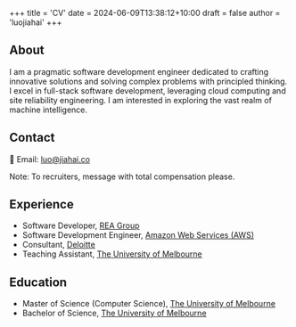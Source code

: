 +++
title = 'CV'
date = 2024-06-09T13:38:12+10:00
draft = false
author = 'luojiahai'
+++

## About

I am a pragmatic software development engineer dedicated to crafting innovative solutions and solving complex problems
with principled thinking. I excel in full-stack software development, leveraging cloud computing and site reliability
engineering. I am interested in exploring the vast realm of machine intelligence.

## Contact

📧 Email: luo@jiahai.co

Note: To recruiters, message with total compensation please.

## Experience

- Software Developer, [REA Group](https://www.rea-group.com/)
- Software Development Engineer, [Amazon Web Services (AWS)](https://aws.amazon.com/)
- Consultant, [Deloitte](https://www.deloitte.com/)
- Teaching Assistant, [The University of Melbourne](https://www.unimelb.edu.au/)

## Education
- Master of Science (Computer Science), [The University of Melbourne](https://www.unimelb.edu.au/)
- Bachelor of Science, [The University of Melbourne](https://www.unimelb.edu.au/)
